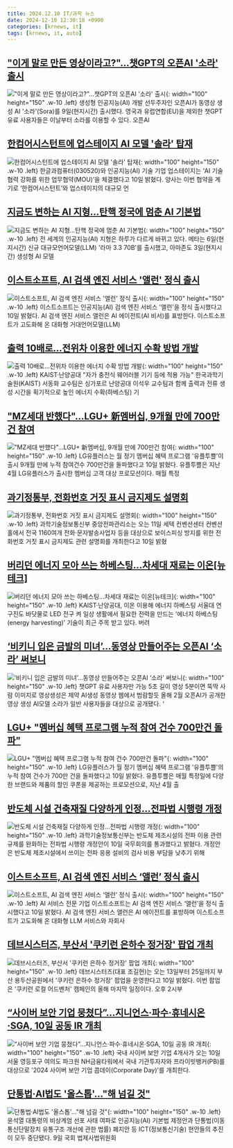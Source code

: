 ```yaml
---
title: 2024.12.10 IT/과학 뉴스
date: 2024-12-10 12:30:18 +0900
categories: [krnews, it]
tags: [krnews, it, auto]
---
```

## ["이게 말로 만든 영상이라고?"…챗GPT의 오픈AI '소라' 출시](https://n.news.naver.com/mnews/article/008/0005126196)

!["이게 말로 만든 영상이라고?"…챗GPT의 오픈AI '소라' 출시](https://mimgnews.pstatic.net/image/origin/008/2024/12/10/5126196.jpg?type=nf220_150){: width="100" height="150" .w-10 .left}
생성형 인공지능(AI) 개발 선두주자인 오픈AI가 동영상 생성 AI '소라'(Sora)를 9일(현지시간) 출시했다. 영국과 유럽연합(EU)을 제외한 챗GPT 유료 사용자들은 이날부터 소라를 이용할 수 있다. 오픈AI

## [한컴어시스턴트에 업스테이지 AI 모델 '솔라' 탑재](https://n.news.naver.com/mnews/article/011/0004425635)

![한컴어시스턴트에 업스테이지 AI 모델 '솔라' 탑재](https://mimgnews.pstatic.net/image/origin/011/2024/12/10/4425635.jpg?type=nf220_150){: width="100" height="150" .w-10 .left}
한글과컴퓨터(030520)와 인공지능(AI) 기술 기업 업스테이지는 ‘AI 기술 협력 강화를 위한 업무협약(MOU)’을 체결했다고 10일 밝혔다. 양사는 이번 협약을 계기로 ‘한컴어시스턴트’와 업스테이지의 대규모 언

## [지금도 변하는 AI 지형…탄핵 정국에 멈춘 AI 기본법](https://n.news.naver.com/mnews/article/421/0007956994)

![지금도 변하는 AI 지형…탄핵 정국에 멈춘 AI 기본법](https://mimgnews.pstatic.net/image/origin/421/2024/12/10/7956994.jpg?type=nf220_150){: width="100" height="150" .w-10 .left}
전 세계의 인공지능(AI) 지형은 하루가 다르게 바뀌고 있다. 메타는 6일(현지시간) 신규 대규모언어모델(LLM) '라마 3.3 70B'를 출시했고, 아마존도 3일(현지시간) 생성형 AI 모델

## [이스트소프트, AI 검색 엔진 서비스 '앨런' 정식 출시](https://n.news.naver.com/mnews/article/003/0012952148)

![이스트소프트, AI 검색 엔진 서비스 '앨런' 정식 출시](https://mimgnews.pstatic.net/image/origin/003/2024/12/10/12952148.jpg?type=nf220_150){: width="100" height="150" .w-10 .left}
이스트소프트는 인공지능(AI) 검색 엔진 서비스 '앨런'을 정식 출시했다고 10일 밝혔다. AI 검색 엔진 서비스 앨런은 AI 에이전트(AI 비서)를 표방한다. 이스트소프트가 고도화해 온 대화형 거대언어모델(LLM)

## [출력 10배로…전위차 이용한 에너지 수확 방법 개발](https://n.news.naver.com/mnews/article/001/0015095820)

![출력 10배로…전위차 이용한 에너지 수확 방법 개발](https://mimgnews.pstatic.net/image/origin/001/2024/12/10/15095820.jpg?type=nf220_150){: width="100" height="150" .w-10 .left}
KAIST·난양공대 "자가 충전식 웨어러블 기기 등에 적용 가능" 한국과학기술원(KAIST) 서동화 교수팀은 싱가포르 난양공대 이석우 교수팀과 함께 출력과 전류 생성 시간을 획기적으로 높인 에너지 수확(하베스팅) 기

## ["MZ세대 반했다"…LGU+ 新멤버십, 9개월 만에 700만건 참여](https://n.news.naver.com/mnews/article/008/0005126062)

!["MZ세대 반했다"…LGU+ 新멤버십, 9개월 만에 700만건 참여](https://mimgnews.pstatic.net/image/origin/008/2024/12/10/5126062.jpg?type=nf220_150){: width="100" height="150" .w-10 .left}
LG유플러스는 월 정기 멤버십 혜택 프로그램 '유플투쁠'이 출시 9개월 만에 누적 참여건수 700만건을 돌파했다고 10일 밝혔다. 유플투쁠은 지난 4월 LG유플러스가 출시한 멤버십 고객 대상 프로모션이다. 매월 특정

## [과기정통부, 전화번호 거짓 표시 금지제도 설명회](https://n.news.naver.com/mnews/article/008/0005126252)

![과기정통부, 전화번호 거짓 표시 금지제도 설명회](https://mimgnews.pstatic.net/image/origin/008/2024/12/10/5126252.jpg?type=nf220_150){: width="100" height="150" .w-10 .left}
과학기술정보통신부 중앙전파관리소는 오는 11일 세텍 컨벤션센터 컨벤션홀에서 전국 1160여개 전화·문자발송사업자 등을 대상으로 보이스피싱 방지를 위한 전화번호 거짓 표시 금지제도 관련 설명회를 개최한다고 10일 밝혔

## [버리던 에너지 모아 쓰는 하베스팅…차세대 재료는 이온[뉴테크]](https://n.news.naver.com/mnews/article/366/0001038784)

![버리던 에너지 모아 쓰는 하베스팅…차세대 재료는 이온[뉴테크]](https://mimgnews.pstatic.net/image/origin/366/2024/12/10/1038784.jpg?type=nf220_150){: width="100" height="150" .w-10 .left}
KAIST·난양공대, 이온 이용해 에너지 하베스팅 서울대 연구진도 바닷물로 LED 전구 켜 일상 생활에서 필요한 전력을 만드는 ‘에너지 하베스팅(energy harvesting)’ 기술이 최근 주목 받고 있다. 버려

## [‘비키니 입은 금발의 미녀’…동영상 만들어주는 오픈AI ‘소라’ 써보니](https://n.news.naver.com/mnews/article/009/0005411011)

![‘비키니 입은 금발의 미녀’…동영상 만들어주는 오픈AI ‘소라’ 써보니](https://mimgnews.pstatic.net/image/origin/009/2024/12/10/5411011.jpg?type=nf220_150){: width="100" height="150" .w-10 .left}
챗GPT 유료 사용자만 가능 5초 길이 영상 5분이면 뚝딱 사람 이미지로 영상생성은 제약 AI생성 동영상 웹에서 범람할듯 올해 2월 오픈AI가 공개한 영상 생성 AI모델 소라가 일반 사용자들을 대상으로 공개됐다. ‘

## [LGU+ "멤버십 혜택 프로그램 누적 참여 건수 700만건 돌파"](https://n.news.naver.com/mnews/article/001/0015095552)

![LGU+ "멤버십 혜택 프로그램 누적 참여 건수 700만건 돌파"](https://mimgnews.pstatic.net/image/origin/001/2024/12/10/15095552.jpg?type=nf220_150){: width="100" height="150" .w-10 .left}
LG유플러스가 월 정기 멤버십 혜택 프로그램 '유플투쁠'의 누적 참여 건수가 700만 건을 돌파했다고 10일 밝혔다. 유플투쁠은 매월 특정일에 다양한 브랜드와 제품의 할인 쿠폰을 제공하는 프로모션으로, 지난 4월 출

## [반도체 시설 건축재질 다양하게 인정…전파법 시행령 개정](https://n.news.naver.com/mnews/article/001/0015096176)

![반도체 시설 건축재질 다양하게 인정…전파법 시행령 개정](https://mimgnews.pstatic.net/image/origin/001/2024/12/10/15096176.jpg?type=nf220_150){: width="100" height="150" .w-10 .left}
과학기술정보통신부는 반도체 제조시설의 전파 이용 관련 규제를 완화하는 전파법 시행령 개정안이 10일 국무회의를 통과했다고 밝혔다. 개정안은 반도체 제조시설에서 쓰이는 전파 응용 설비의 검사 비용 부담을 낮추기 위해

## [이스트소프트, AI 검색 엔진 서비스 ‘앨런’ 정식 출시](https://n.news.naver.com/mnews/article/366/0001038775)

![이스트소프트, AI 검색 엔진 서비스 ‘앨런’ 정식 출시](https://mimgnews.pstatic.net/image/origin/366/2024/12/10/1038775.jpg?type=nf220_150){: width="100" height="150" .w-10 .left}
AI 서비스 전문 기업 이스트소프트는 AI 검색 엔진 서비스 ‘앨런’을 정식 출시했다고 10일 밝혔다. AI 검색 엔진 서비스 앨런은 AI 에이전트를 표방하며 이스트소프트가 고도화해 온 대화형 LLM 서비스와 자회사

## [데브시스터즈, 부산서 '쿠키런 은하수 정거장' 팝업 개최](https://n.news.naver.com/mnews/article/031/0000891927)

![데브시스터즈, 부산서 '쿠키런 은하수 정거장' 팝업 개최](https://mimgnews.pstatic.net/image/origin/031/2024/12/10/891927.jpg?type=nf220_150){: width="100" height="150" .w-10 .left}
데브시스터즈(대표 조길현)는 오는 13일부터 25일까지 부산 용두산공원에서 '쿠키런 은하수 정거장' 팝업을 운영한다고 10일 밝혔다. 이번 팝업은 '쿠키런 로컬 어드벤처' 캠페인의 올해 마지막 일정이다. 오후 2시부

## [“사이버 보안 기업 뭉쳤다”…지니언스·파수·휴네시온·SGA, 10일 공동 IR 개최](https://n.news.naver.com/mnews/article/030/0003265850)

![“사이버 보안 기업 뭉쳤다”…지니언스·파수·휴네시온·SGA, 10일 공동 IR 개최](https://mimgnews.pstatic.net/image/origin/030/2024/12/09/3265850.jpg?type=nf220_150){: width="100" height="150" .w-10 .left}
국내 사이버 보안 기업 4개사가 오는 10일 서울 영등포구 여의도 파크원 NH금융타워에서 국내 기관투자자와 프라이빗뱅커(PB)를 대상으로 '2024 사이버 보안 기업 콥데이(Corporate Day)'를 개최한다.

## [단통법·AI법도 '올스톱'..."해 넘길 것"](https://n.news.naver.com/mnews/article/215/0001190995)

![단통법·AI법도 '올스톱'..."해 넘길 것"](https://mimgnews.pstatic.net/image/origin/215/2024/12/09/1190995.jpg?type=nf220_150){: width="100" height="150" .w-10 .left}
윤석열 대통령의 비상계엄 선포 사태 여파로 인공지능(AI) 기본법 제정안과 단통법(이동통신단말장치 유통구조 개선에 관한 법률) 폐지안 등 ICT(정보통신기술) 현안들의 추진이 모두 중단됐다. 9일 국회 법제사법위원회

